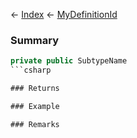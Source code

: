 ← [Index](Api-Index) ← [MyDefinitionId](VRage.Game.MyDefinitionId)

### Summary

```csharp
private public SubtypeName
```csharp

### Returns

### Example

### Remarks

